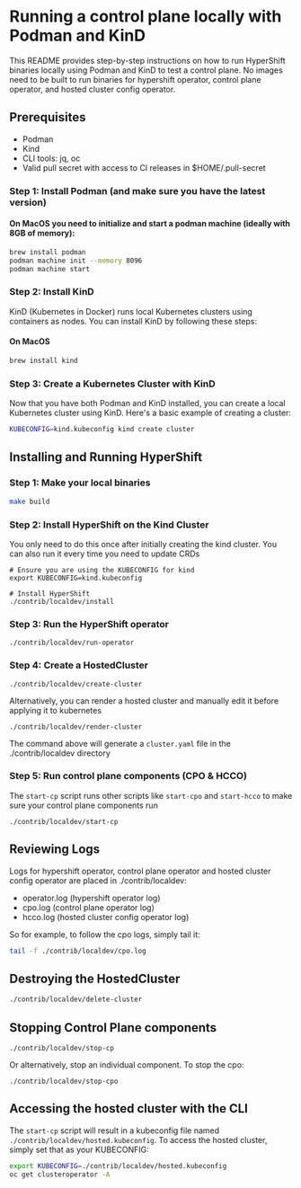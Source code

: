 # Running a control plane locally with Podman and KinD

This README provides step-by-step instructions on how to run HyperShift binaries locally using Podman and KinD to test a control plane.
No images need to be built to run binaries for hypershift operator, control plane operator, and hosted cluster config operator.

## Prerequisites

* Podman
* Kind
* CLI tools: jq, oc
* Valid pull secret with access to CI releases in $HOME/.pull-secret

### Step 1: Install Podman (and make sure you have the latest version)

#### On MacOS you need to initialize and start a podman machine (ideally with 8GB of memory):

```bash
brew install podman
podman machine init --memory 8096
podman machine start
```

### Step 2: Install KinD

KinD (Kubernetes in Docker) runs local Kubernetes clusters using containers as nodes. You can install KinD by following these steps:

#### On MacOS

```bash
brew install kind
```

### Step 3: Create a Kubernetes Cluster with KinD

Now that you have both Podman and KinD installed, you can create a local Kubernetes cluster using KinD. Here's a basic example of creating a cluster:

```bash
KUBECONFIG=kind.kubeconfig kind create cluster
```

## Installing and Running HyperShift

### Step 1: Make your local binaries

```bash
make build
```

### Step 2: Install HyperShift on the Kind Cluster

You only need to do this once after initially creating the kind cluster. You can also run it every time you need to update CRDs

```
# Ensure you are using the KUBECONFIG for kind
export KUBECONFIG=kind.kubeconfig

# Install HyperShift
./contrib/localdev/install
```

### Step 3: Run the HyperShift operator

```
./contrib/localdev/run-operator
```

### Step 4: Create a HostedCluster

```
./contrib/localdev/create-cluster
```

Alternatively, you can render a hosted cluster and manually edit it before applying it to kubernetes

```
./contrib/localdev/render-cluster
```

The command above will generate a `cluster.yaml` file in the ./contrib/localdev directory

### Step 5: Run control plane components (CPO & HCCO)

The `start-cp` script runs other scripts like `start-cpo` and `start-hcco` to make sure your control plane components run

```
./contrib/localdev/start-cp
```

## Reviewing Logs

Logs for hypershift operator, control plane operator and hosted cluster config operator are placed in ./contrib/localdev:

* operator.log (hypershift operator log)
* cpo.log (control plane operator log)
* hcco.log (hosted cluster config operator log)

So for example, to follow the cpo logs, simply tail it:

```bash
tail -f ./contrib/localdev/cpo.log
```

## Destroying the HostedCluster

```bash
./contrib/localdev/delete-cluster
```

## Stopping Control Plane components

```
./contrib/localdev/stop-cp
```

Or alternatively, stop an individual component. To stop the cpo:

```
./contrib/localdev/stop-cpo
```


## Accessing the hosted cluster with the CLI

The `start-cp` script will result in a kubeconfig file named `./contrib/localdev/hosted.kubeconfig`. To access the hosted cluster, simply set that as your KUBECONFIG:

```bash
export KUBECONFIG=./contrib/localdev/hosted.kubeconfig
oc get clusteroperator -A
```
